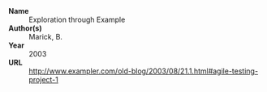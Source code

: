 <dl>
	<dt><strong>Name</strong></dt>
	<dd>Exploration through Example</dd>
	<dt><strong>Author(s)</strong></dt>
	<dd>Marick, B.</dd>
	<dt><strong>Year</strong></dt>
	<dd>2003</dd>
	<dt><strong>URL</strong></dt>
	<dd><a href="http://www.exampler.com/old-
blog/2003/08/21.1.html#agile-testing-project-1">http://www.exampler.com/old-blog/2003/08/21.1.html#agile-testing-project-1</a></dd>
</dl>
